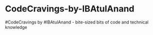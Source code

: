 # CodeCravings-by-IBAtulAnand
#CodeCravings by #IBAtulAnand - bite-sized bits of code and technical knowledge
